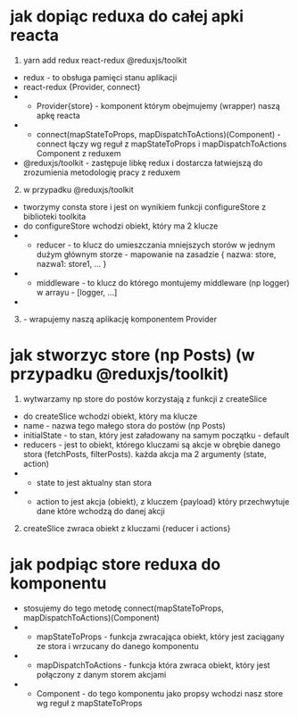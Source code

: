 # jak dopiąc reduxa do całej apki reacta
1. yarn add redux react-redux @reduxjs/toolkit
- redux - to obsługa pamięci stanu aplikacji
- react-redux {Provider, connect}
- - Provider{store} - komponent którym obejmujemy (wrapper) naszą apkę reacta
- - connect(mapStateToProps, mapDispatchToActions)(Component) - connect łączy wg reguł z mapStateToProps i mapDispatchToActions Component z reduxem
- @reduxjs/toolkit - zastępuje libkę redux i dostarcza łatwiejszą do zrozumienia metodologię pracy z reduxem

2. w przypadku @reduxjs/toolkit
- tworzymy consta store i jest on wynikiem funkcji configureStore z biblioteki toolkita
- do configureStore wchodzi obiekt, który ma 2 klucze
- - reducer - to klucz do umieszczania mniejszych storów w jednym dużym głównym storze - mapowanie na zasadzie { nazwa: store, nazwa1: store1, ... }
- - middleware - to klucz do którego montujemy middleware (np logger) w arrayu - [logger, ...] 
- 
3. <Provider store={store}><App/></Provider> - wrapujemy naszą aplikację komponentem Provider


# jak stworzyc store (np Posts) (w przypadku @reduxjs/toolkit)
1. wytwarzamy np store do postów korzystają z funkcji z createSlice
- do createSlice wchodzi obiekt, który ma klucze
- name - nazwa tego małego stora do postów (np Posts)
- initialState - to stan, który jest załadowany na samym początku - default
- reducers - jest to obiekt, którego kluczami są akcje w obrębie danego stora (fetchPosts, filterPosts). każda akcja ma 2 argumenty (state, action)
- - state to jest aktualny stan stora
- - action to jest akcja (obiekt), z kluczem {payload} który przechwytuje dane które wchodzą do danej akcji
2. createSlice zwraca obiekt z kluczami {reducer i actions}


# jak podpiąc store reduxa do komponentu
- stosujemy do tego metodę connect(mapStateToProps, mapDispatchToActions)(Component)
- - mapStateToProps - funkcja zwracająca obiekt, który jest zaciągany ze stora i wrzucany do danego komponentu
- - mapDispatchToActions - funkcja która zwraca obiekt, który jest połączony z danym storem akcjami
- - Component - do tego komponentu jako propsy wchodzi nasz store wg reguł z mapStateToProps